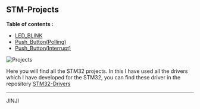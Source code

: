 ## STM-Projects

**Table of contents :**

- [LED_BLINK](https://github.com/mustakim300/STM-Projects/tree/main/LED_BLINK)
- [Push_Button(Polling)](https://github.com/mustakim300/STM-Projects/tree/main/Push_Button(Polling))
- [Push_Button(Interrupt)](https://github.com/mustakim300/STM32-Projects/tree/main/Push_Button(Interrupt))




![Projects](https://user-images.githubusercontent.com/68029648/184496842-bd669575-a754-420b-a37d-bf68ecdac100.png)

Here you will find all the STM32 projects. In this I have used all the drivers which I have developed for the STM32, you can find these driver in the repository [STM32-Drivers](https://github.com/mustakim300/STM32F103C8-Divers)  




---





JINJI
